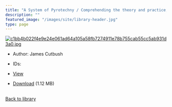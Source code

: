 ```yaml
---
title: "A System of Pyrotechny / Comprehending the theory and practice, with the application of chemistry; designed for exhibition and for war."
description: ""
featured_image: "/images/site/library-header.jpg"
type: page
---
```


<a href="https://drive.google.com/file/d/12-Nn0ZcCMeFhLgfmH6ADWhGpouoQka7s/view" target="_blank">![c1bb4b022f4e9e24e061ad64a105a58fb7274911e78b755cab55cc5ab931d3a0.jpg](/images/library/c1bb4b022f4e9e24e061ad64a105a58fb7274911e78b755cab55cc5ab931d3a0.jpg)</a>
* Author: James Cutbush
* IDs:
* <a href="https://drive.google.com/file/d/12-Nn0ZcCMeFhLgfmH6ADWhGpouoQka7s/view" target="_blank">View</a>

* [Download](https://drive.google.com/uc?export=download&id=12-Nn0ZcCMeFhLgfmH6ADWhGpouoQka7s) (1.12 MB)

<br />[Back to library](/library/)
